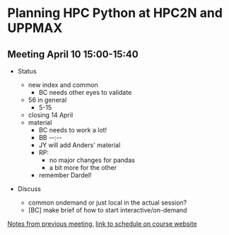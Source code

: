 # Planning HPC Python at HPC2N and UPPMAX

## Meeting April 10 15:00-15:40

- Status
    - new index and common 
        - BC needs other eyes to validate
    - 56 in general
        - 5-15 
    - closing 14 April
    - material
        - BC needs to work a lot!
        - BB --:--
        - JY will add Anders' material
        - RP: 
            - no major changes for pandas
            - a bit more for the other
        - remember Dardel!

- Discuss
    - common ondemand or just local in the actual session?
    - [BC] make brief of how to start interactive/on-demand

[Notes from previous meeting](https://github.com/UPPMAX/HPC-python/blob/main/meeting_notes/20250402.md), [link to schedule on course website](https://uppmax.github.io/HPC-python/schedule.html)

